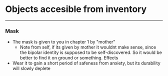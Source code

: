 # Objects accesible from inventory
---
### Mask
- The mask is given to you in chapter 1 by "mother"
	- Note from self, if its given by mother it wouldnt make sense, since the bipolar identity is supposed to be self-discovered. So it would be better to find it on ground or something. 
Effects
- Wear it to gain a short period of safeness from anxiety, but its durability will slowly deplete